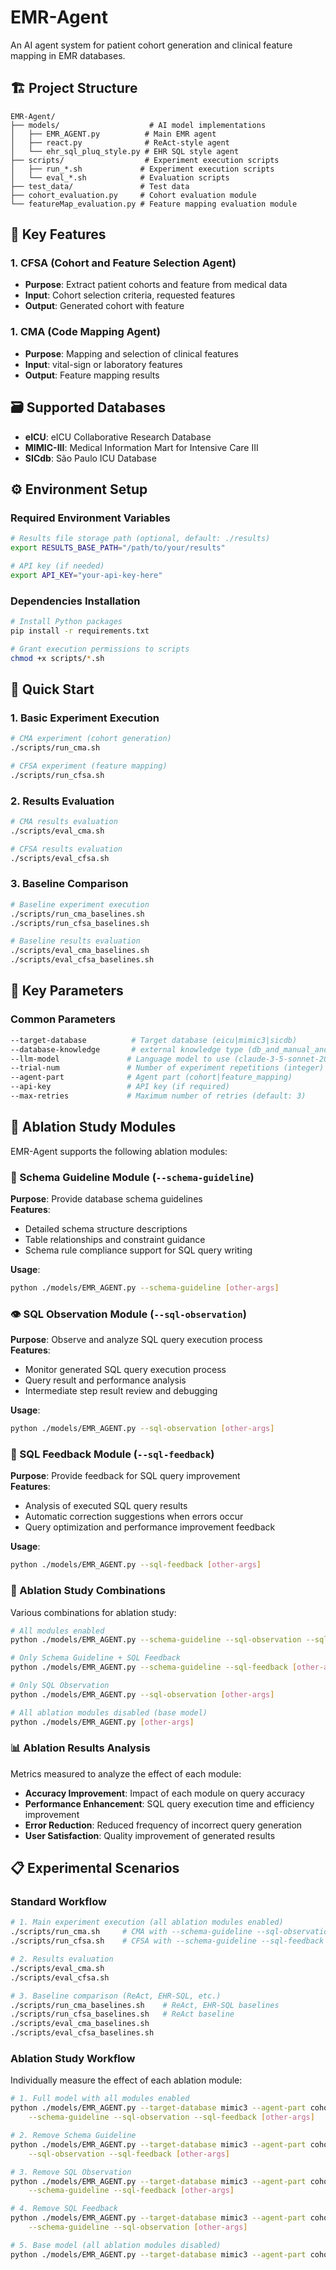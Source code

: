 # EMR-Agent 

An AI agent system for patient cohort generation and clinical feature mapping in EMR databases.

## 🏗️ Project Structure

```
EMR-Agent/
├── models/                    # AI model implementations
│   ├── EMR_AGENT.py          # Main EMR agent
│   ├── react.py              # ReAct-style agent
│   └── ehr_sql_pluq_style.py # EHR SQL style agent
├── scripts/                  # Experiment execution scripts
│   ├── run_*.sh             # Experiment execution scripts
│   └── eval_*.sh            # Evaluation scripts
├── test_data/               # Test data
├── cohort_evaluation.py     # Cohort evaluation module
└── featureMap_evaluation.py # Feature mapping evaluation module
```

## 🚀 Key Features

### 1. CFSA (Cohort and Feature Selection Agent)  
- **Purpose**: Extract patient cohorts and feature from medical data
- **Input**: Cohort selection criteria, requested features
- **Output**: Generated cohort with feature

### 1. CMA (Code Mapping Agent)
- **Purpose**: Mapping and selection of clinical features
- **Input**: vital-sign or laboratory features
- **Output**: Feature mapping results

## 🗃️ Supported Databases

- **eICU**: eICU Collaborative Research Database
- **MIMIC-III**: Medical Information Mart for Intensive Care III
- **SICdb**: São Paulo ICU Database

## ⚙️ Environment Setup

### Required Environment Variables

```bash
# Results file storage path (optional, default: ./results)
export RESULTS_BASE_PATH="/path/to/your/results"

# API key (if needed)
export API_KEY="your-api-key-here"
```

### Dependencies Installation

```bash
# Install Python packages
pip install -r requirements.txt

# Grant execution permissions to scripts
chmod +x scripts/*.sh
```

## 🎯 Quick Start

### 1. Basic Experiment Execution

```bash
# CMA experiment (cohort generation)
./scripts/run_cma.sh

# CFSA experiment (feature mapping)
./scripts/run_cfsa.sh
```

### 2. Results Evaluation

```bash
# CMA results evaluation
./scripts/eval_cma.sh

# CFSA results evaluation
./scripts/eval_cfsa.sh
```

### 3. Baseline Comparison

```bash
# Baseline experiment execution
./scripts/run_cma_baselines.sh
./scripts/run_cfsa_baselines.sh

# Baseline results evaluation
./scripts/eval_cma_baselines.sh
./scripts/eval_cfsa_baselines.sh
```

## 🔧 Key Parameters

### Common Parameters
```bash
--target-database          # Target database (eicu|mimic3|sicdb)
--database-knowledge       # external knowledge type (db_and_manual_and_prior|db_only)
--llm-model               # Language model to use (claude-3-5-sonnet-20240620|claude-3-5-haiku-latest)
--trial-num               # Number of experiment repetitions (integer)
--agent-part              # Agent part (cohort|feature_mapping)
--api-key                 # API key (if required)
--max-retries             # Maximum number of retries (default: 3)
```

## 🧩 Ablation Study Modules
EMR-Agent supports the following ablation modules:

### 🎯 Schema Guideline Module (`--schema-guideline`)
**Purpose**: Provide database schema guidelines  
**Features**: 
- Detailed schema structure descriptions
- Table relationships and constraint guidance
- Schema rule compliance support for SQL query writing

**Usage**:
```bash
python ./models/EMR_AGENT.py --schema-guideline [other-args]
```

### 👁️ SQL Observation Module (`--sql-observation`)
**Purpose**: Observe and analyze SQL query execution process  
**Features**:
- Monitor generated SQL query execution process
- Query result and performance analysis
- Intermediate step result review and debugging

**Usage**:
```bash
python ./models/EMR_AGENT.py --sql-observation [other-args]
```

### 🔄 SQL Feedback Module (`--sql-feedback`)
**Purpose**: Provide feedback for SQL query improvement  
**Features**:
- Analysis of executed SQL query results
- Automatic correction suggestions when errors occur
- Query optimization and performance improvement feedback

**Usage**:
```bash
python ./models/EMR_AGENT.py --sql-feedback [other-args]
```

### 🔬 Ablation Study Combinations

Various combinations for ablation study:

```bash
# All modules enabled
python ./models/EMR_AGENT.py --schema-guideline --sql-observation --sql-feedback [other-args]

# Only Schema Guideline + SQL Feedback
python ./models/EMR_AGENT.py --schema-guideline --sql-feedback [other-args]

# Only SQL Observation
python ./models/EMR_AGENT.py --sql-observation [other-args]

# All ablation modules disabled (base model)
python ./models/EMR_AGENT.py [other-args]
```

### 📊 Ablation Results Analysis

Metrics measured to analyze the effect of each module:

- **Accuracy Improvement**: Impact of each module on query accuracy
- **Performance Enhancement**: SQL query execution time and efficiency improvement
- **Error Reduction**: Reduced frequency of incorrect query generation
- **User Satisfaction**: Quality improvement of generated results

## 📋 Experimental Scenarios

### Standard Workflow
```bash
# 1. Main experiment execution (all ablation modules enabled)
./scripts/run_cma.sh     # CMA with --schema-guideline --sql-observation --sql-feedback
./scripts/run_cfsa.sh    # CFSA with --schema-guideline --sql-feedback

# 2. Results evaluation  
./scripts/eval_cma.sh
./scripts/eval_cfsa.sh

# 3. Baseline comparison (ReAct, EHR-SQL, etc.)
./scripts/run_cma_baselines.sh    # ReAct, EHR-SQL baselines
./scripts/run_cfsa_baselines.sh   # ReAct baseline
./scripts/eval_cma_baselines.sh
./scripts/eval_cfsa_baselines.sh
```

### Ablation Study Workflow
Individually measure the effect of each ablation module:

```bash
# 1. Full model with all modules enabled
python ./models/EMR_AGENT.py --target-database mimic3 --agent-part cohort \
    --schema-guideline --sql-observation --sql-feedback [other-args]

# 2. Remove Schema Guideline
python ./models/EMR_AGENT.py --target-database mimic3 --agent-part cohort \
    --sql-observation --sql-feedback [other-args]

# 3. Remove SQL Observation
python ./models/EMR_AGENT.py --target-database mimic3 --agent-part cohort \
    --schema-guideline --sql-feedback [other-args]

# 4. Remove SQL Feedback
python ./models/EMR_AGENT.py --target-database mimic3 --agent-part cohort \
    --schema-guideline --sql-observation [other-args]

# 5. Base model (all ablation modules disabled)
python ./models/EMR_AGENT.py --target-database mimic3 --agent-part cohort [other-args]
```
